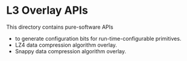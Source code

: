 # L3 Overlay APIs
This directory contains pure-software APIs

* to generate configuration bits for run-time-configurable primitives.
* LZ4 data compression algorithm overlay.
* Snappy data compression algorithm overlay.
